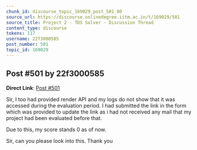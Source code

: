 ```yaml
---
chunk_id: discourse_topic_169029_post_501_00
source_url: https://discourse.onlinedegree.iitm.ac.in/t/169029/501
source_title: Project 2 - TDS Solver - Discussion Thread
content_type: discourse
tokens: 117
username: 22f3000585
post_number: 501
topic_id: 169029
---
```


## Post #501 by 22f3000585

**Direct Link**: [Post #501](https://discourse.onlinedegree.iitm.ac.in/t/169029/501)

Sir, I too had provided render API and my logs do not show that it was accessed during the evaluation period. I had submitted the link in the form which was provided to update the link as i had not received any mail that my project had been evaluated before that.

Due to this, my score stands 0 as of now.

Sir, can you please look into this. Thank you
